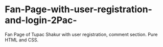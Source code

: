 # Fan-Page-with-user-registration-and-login-2Pac-
Fan Page of Tupac Shakur with user registration, comment section. Pure HTML and CSS.
